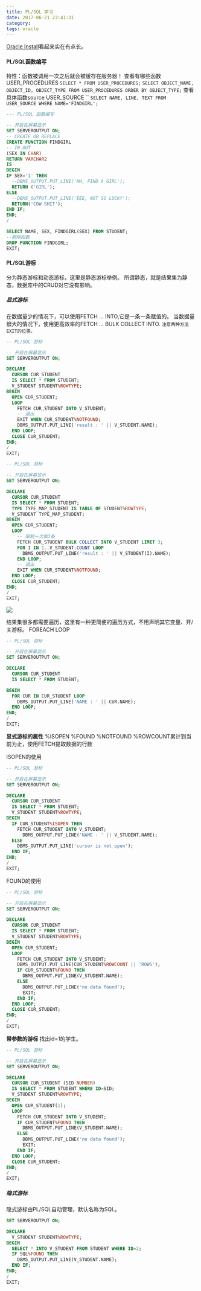 ```yaml
---
title: PL/SQL 学习
date: 2017-06-21 23:41:31
category:
tags: oracle
---
```

[Oracle Install](http://carl-zk.github.io/blog/2017/06/17/Oracle-Install/)看起来实在有点长。

#### PL/SQL函数编写
特性：函数被调用一次之后就会被缓存在服务器！
查看有哪些函数    USER_PROCEDURES
`SELECT * FROM USER_PROCEDURES;`
`SELECT OBJECT_NAME, OBJECT_ID, OBJECT_TYPE FROM USER_PROCEDURES ORDER BY OBJECT_TYPE;`
查看具体函数source     USER_SOURCE
``
`SELECT NAME, LINE, TEXT FROM USER_SOURCE WHERE NAME='FINDGIRL';`

```SQL
--- PL/SQL 函数编写

-- 开启在屏幕显示
SET SERVEROUTPUT ON;
-- CREATE OR REPLACE
CREATE FUNCTION FINDGIRL   
-- IN OUT
(SEX IN CHAR)   
RETURN VARCHAR2
IS
BEGIN
IF SEX='1' THEN
  --DBMS_OUTPUT.PUT_LINE('HH, FIND A GIRL');
  RETURN ('GIRL');
ELSE
  --DBMS_OUTPUT.PUT_LINE('EEE, NOT SO LUCKY');
  RETURN('COW SHIT');
END IF;
END;
/

SELECT NAME, SEX, FINDGIRL(SEX) FROM STUDENT;
--删除函数
DROP FUNCTION FINDGIRL;   
EXIT;
```
#### PL/SQL游标
分为静态游标和动态游标，这里是静态游标举例。
所谓静态，就是结果集为静态，数据库中的CRUD对它没有影响。

##### 显式游标
在数据量少的情况下，可以使用FETCH ... INTO,它是一条一条赋值的。
当数据量很大的情况下，使用更高效率的FETCH ... BULK COLLECT INTO.
`注意两种方法EXIT的位置。`
```sql
-- PL/SQL 游标

-- 开启在屏幕显示
SET SERVEROUTPUT ON;

DECLARE
  CURSOR CUR_STUDENT
  IS SELECT * FROM STUDENT;
  V_STUDENT STUDENT%ROWTYPE;
BEGIN
  OPEN CUR_STUDENT;
  LOOP
    FETCH CUR_STUDENT INTO V_STUDENT;
    -- 退出
    EXIT WHEN CUR_STUDENT%NOTFOUND; 
    DBMS_OUTPUT.PUT_LINE('result : ' || V_STUDENT.NAME);
  END LOOP;
  CLOSE CUR_STUDENT;
END;
/
EXIT;
```

```sql
-- PL/SQL 游标

-- 开启在屏幕显示
SET SERVEROUTPUT ON;

DECLARE
  CURSOR CUR_STUDENT
  IS SELECT * FROM STUDENT;
  TYPE TYPE_MAP_STUDENT IS TABLE OF STUDENT%ROWTYPE;
  V_STUDENT TYPE_MAP_STUDENT;
BEGIN
  OPEN CUR_STUDENT;
  LOOP
    -- 限制一次取3条
    FETCH CUR_STUDENT BULK COLLECT INTO V_STUDENT LIMIT 3;
    FOR I IN 1..V_STUDENT.COUNT LOOP
      DBMS_OUTPUT.PUT_LINE('result : ' || V_STUDENT(I).NAME);
    END LOOP;
    -- 退出
    EXIT WHEN CUR_STUDENT%NOTFOUND; 
  END LOOP;
  CLOSE CUR_STUDENT;
END;
/
EXIT;
```
![](/2017/06/21/PL-SQL-%E5%AD%A6%E4%B9%A0/bulk.PNG)

结果集很多都需要遍历，这里有一种更简便的遍历方式，不用声明其它变量、开/关游标。
FOREACH LOOP

```sql
-- PL/SQL 游标

-- 开启在屏幕显示
SET SERVEROUTPUT ON;

DECLARE
  CURSOR CUR_STUDENT
  IS SELECT * FROM STUDENT;

BEGIN
  FOR CUR IN CUR_STUDENT LOOP
    DBMS_OUTPUT.PUT_LINE('NAME : ' || CUR.NAME);
  END LOOP;
END;
/
EXIT;
```

**显式游标的属性**
%ISOPEN
%FOUND
%NOTFOUND
%ROWCOUNT累计到当前为止，使用FETCH提取数据的行数

ISOPEN的使用
```sql
-- PL/SQL 游标

-- 开启在屏幕显示
SET SERVEROUTPUT ON;

DECLARE
  CURSOR CUR_STUDENT
  IS SELECT * FROM STUDENT;
  V_STUDENT STUDENT%ROWTYPE;
BEGIN
  IF CUR_STUDENT%ISOPEN THEN
    FETCH CUR_STUDENT INTO V_STUDENT;
      DBMS_OUTPUT.PUT_LINE('NAME : ' || V_STUDENT.NAME);
  ELSE
    DBMS_OUTPUT.PUT_LINE('cursor is not open');
  END IF;
END;
/
EXIT;
```

FOUND的使用
```sql
-- PL/SQL 游标

-- 开启在屏幕显示
SET SERVEROUTPUT ON;

DECLARE
  CURSOR CUR_STUDENT
  IS SELECT * FROM STUDENT;
  V_STUDENT STUDENT%ROWTYPE;
BEGIN
  OPEN CUR_STUDENT;
  LOOP
    FETCH CUR_STUDENT INTO V_STUDENT;
    DBMS_OUTPUT.PUT_LINE(CUR_STUDENT%ROWCOUNT || 'ROWS');
    IF CUR_STUDENT%FOUND THEN
      DBMS_OUTPUT.PUT_LINE(V_STUDENT.NAME);
    ELSE
      DBMS_OUTPUT.PUT_LINE('no data found');
      EXIT;
    END IF;
  END LOOP;
  CLOSE CUR_STUDENT;
END;
/
EXIT;
```

**带参数的游标**
找出id=1的学生。
```sql
-- PL/SQL 游标

-- 开启在屏幕显示
SET SERVEROUTPUT ON;

DECLARE
  CURSOR CUR_STUDENT (SID NUMBER)
  IS SELECT * FROM STUDENT WHERE ID=SID;
  V_STUDENT STUDENT%ROWTYPE;
BEGIN
  OPEN CUR_STUDENT(1);
  LOOP
    FETCH CUR_STUDENT INTO V_STUDENT;
    IF CUR_STUDENT%FOUND THEN
      DBMS_OUTPUT.PUT_LINE(V_STUDENT.NAME);
    ELSE
      DBMS_OUTPUT.PUT_LINE('no data found');
      EXIT;
    END IF;
  END LOOP;
  CLOSE CUR_STUDENT;
END;
/
EXIT;
```

##### 隐式游标
隐式游标由PL/SQL自动管理，默认名称为SQL。
```sql
SET SERVEROUTPUT ON;

DECLARE
  V_STUDENT STUDENT%ROWTYPE;
BEGIN
  SELECT * INTO V_STUDENT FROM STUDENT WHERE ID=2;
  IF SQL%FOUND THEN
    DBMS_OUTPUT.PUT_LINE(V_STUDENT.NAME);
  END IF;
END;
/
EXIT;
```